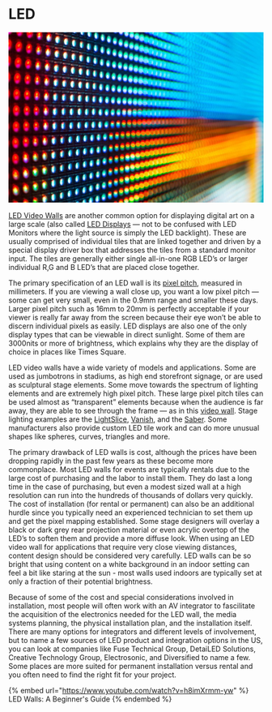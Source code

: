 # LED

![Image Source](../.gitbook/assets/1cfgXp4UTSxhitHAUKvxIig.jpeg)

[LED Video Walls](http://pixelflexled.com/led-university/) are another common option for displaying digital art on a large scale (also called [LED Displays](https://en.wikipedia.org/wiki/LED\_display) — not to be confused with LED Monitors where the light source is simply the LED backlight). These are usually comprised of individual tiles that are linked together and driven by a special display driver box that addresses the tiles from a standard monitor input. The tiles are generally either single all-in-one RGB LED’s or larger individual R,G and B LED’s that are placed close together.&#x20;

The primary specification of an LED wall is its [pixel pitch](https://www.dgicommunications.com/what-is-pixel-pitch/), measured in millimeters. If you are viewing a wall close up, you want a low pixel pitch — some can get very small, even in the 0.9mm range and smaller these days. Larger pixel pitch such as 16mm to 20mm is perfectly acceptable if your viewer is really far away from the screen because their eye won’t be able to discern individual pixels as easily. LED displays are also one of the only display types that can be viewable in direct sunlight. Some of them are 3000nits or more of brightness, which explains why they are the display of choice in places like Times Square.

LED video walls have a wide variety of models and applications. Some are used as jumbotrons in stadiums, as high end storefront signage, or are used as sculptural stage elements. Some move towards the spectrum of lighting elements and are extremely high pixel pitch. These large pixel pitch tiles can be used almost as “transparent” elements because when the audience is far away, they are able to see through the frame — as in this [video wall](https://vimeo.com/143733724). Stage lighting examples are the [LightSlice](https://lmg.net/technology/lightslice/), [Vanish](https://lmg.net/technology/vanish-25-mm/), and the [Saber](http://www.upstaging.com/saber/). Some manufacturers also provide custom LED tile work and can do more unusual shapes like spheres, curves, triangles and more.

The primary drawback of LED walls is cost, although the prices have been dropping rapidly in the past few years as these become more commonplace. Most LED walls for events are typically rentals due to the large cost of purchasing and the labor to install them. They do last a long time in the case of purchasing, but even a modest sized wall at a high resolution can run into the hundreds of thousands of dollars very quickly. The cost of installation (for rental or permanent) can also be an additional hurdle since you typically need an experienced technician to set them up and get the pixel mapping established. Some stage designers will overlay a black or dark grey rear projection material or even acrylic overtop of the LED’s to soften them and provide a more diffuse look. When using an LED video wall for applications that require very close viewing distances, content design should be considered very carefully. LED walls can be so bright that using content on a white background in an indoor setting can feel a bit like staring at the sun - most walls used indoors are typically set at only a fraction of their potential brightness.

Because of some of the cost and special considerations involved in installation, most people will often work with an AV integrator to fascilitate the acquisition of the electronics needed for the LED wall, the media systems planning, the physical installation plan, and the installation itself. There are many options for integrators and different levels of involvement, but to name a few sources of LED product and integration options in the US, you can look at companies like Fuse Technical Group, DetaiLED Solutions, Creative Technology Group, Electrosonic, and Diversified to name a few. Some places are more suited for permanent installation versus rental and you often need to find the right fit for your project.

{% embed url="https://www.youtube.com/watch?v=h8imXrmm-yw" %}
LED Walls: A Beginner's Guide
{% endembed %}
